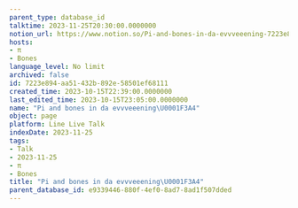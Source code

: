 ```yaml
---
parent_type: database_id
talktime: 2023-11-25T20:30:00.0000000
notion_url: https://www.notion.so/Pi-and-bones-in-da-evvveeening-7223e894aa51432b892e58501ef68111
hosts:
- π
- Bones
language_level: No limit
archived: false
id: 7223e894-aa51-432b-892e-58501ef68111
created_time: 2023-10-15T22:39:00.0000000
last_edited_time: 2023-10-15T23:05:00.0000000
name: "Pi and bones in da evvveeening\U0001F3A4"
object: page
platform: Line Live Talk
indexDate: 2023-11-25
tags:
- Talk
- 2023-11-25
- π
- Bones
title: "Pi and bones in da evvveeening\U0001F3A4"
parent_database_id: e9339446-880f-4ef0-8ad7-8ad1f507dded
---
```



   
   
   
   

   
























